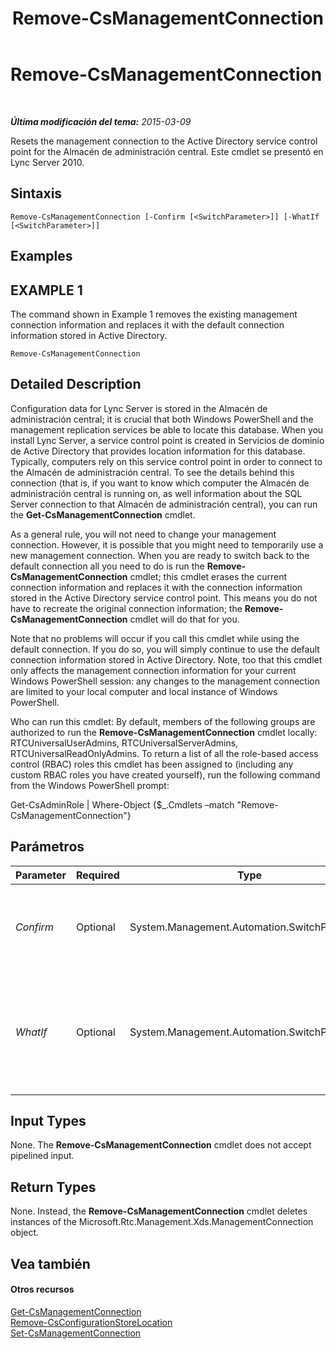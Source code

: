 ﻿---
title: Remove-CsManagementConnection
TOCTitle: Remove-CsManagementConnection
ms:assetid: 2fe69a3d-0154-418f-b6ee-99a88e5a9c7d
ms:mtpsurl: https://technet.microsoft.com/es-es/library/Gg425803(v=OCS.15)
ms:contentKeyID: 48274820
ms.date: 01/07/2017
mtps_version: v=OCS.15
ms.translationtype: HT
---

# Remove-CsManagementConnection

 

_**Última modificación del tema:** 2015-03-09_

Resets the management connection to the Active Directory service control point for the Almacén de administración central. Este cmdlet se presentó en Lync Server 2010.

## Sintaxis

    Remove-CsManagementConnection [-Confirm [<SwitchParameter>]] [-WhatIf [<SwitchParameter>]]

## Examples

## EXAMPLE 1

The command shown in Example 1 removes the existing management connection information and replaces it with the default connection information stored in Active Directory.

    Remove-CsManagementConnection

## Detailed Description

Configuration data for Lync Server is stored in the Almacén de administración central; it is crucial that both Windows PowerShell and the management replication services be able to locate this database. When you install Lync Server, a service control point is created in Servicios de dominio de Active Directory that provides location information for this database. Typically, computers rely on this service control point in order to connect to the Almacén de administración central. To see the details behind this connection (that is, if you want to know which computer the Almacén de administración central is running on, as well information about the SQL Server connection to that Almacén de administración central), you can run the **Get-CsManagementConnection** cmdlet.

As a general rule, you will not need to change your management connection. However, it is possible that you might need to temporarily use a new management connection. When you are ready to switch back to the default connection all you need to do is run the **Remove-CsManagementConnection** cmdlet; this cmdlet erases the current connection information and replaces it with the connection information stored in the Active Directory service control point. This means you do not have to recreate the original connection information; the **Remove-CsManagementConnection** cmdlet will do that for you.

Note that no problems will occur if you call this cmdlet while using the default connection. If you do so, you will simply continue to use the default connection information stored in Active Directory. Note, too that this cmdlet only affects the management connection information for your current Windows PowerShell session: any changes to the management connection are limited to your local computer and local instance of Windows PowerShell.

Who can run this cmdlet: By default, members of the following groups are authorized to run the **Remove-CsManagementConnection** cmdlet locally: RTCUniversalUserAdmins, RTCUniversalServerAdmins, RTCUniversalReadOnlyAdmins. To return a list of all the role-based access control (RBAC) roles this cmdlet has been assigned to (including any custom RBAC roles you have created yourself), run the following command from the Windows PowerShell prompt:

Get-CsAdminRole | Where-Object {$\_.Cmdlets –match "Remove-CsManagementConnection"}

## Parámetros


<table>
<colgroup>
<col style="width: 25%" />
<col style="width: 25%" />
<col style="width: 25%" />
<col style="width: 25%" />
</colgroup>
<thead>
<tr class="header">
<th>Parameter</th>
<th>Required</th>
<th>Type</th>
<th>Description</th>
</tr>
</thead>
<tbody>
<tr class="odd">
<td><p><em>Confirm</em></p></td>
<td><p>Optional</p></td>
<td><p>System.Management.Automation.SwitchParameter</p></td>
<td><p>Se le pedirá confirmación antes de ejecutar el comando.</p></td>
</tr>
<tr class="even">
<td><p><em>WhatIf</em></p></td>
<td><p>Optional</p></td>
<td><p>System.Management.Automation.SwitchParameter</p></td>
<td><p>Describe qué sucedería si se ejecutara el comando sin ejecutarlo realmente.</p></td>
</tr>
</tbody>
</table>


## Input Types

None. The **Remove-CsManagementConnection** cmdlet does not accept pipelined input.

## Return Types

None. Instead, the **Remove-CsManagementConnection** cmdlet deletes instances of the Microsoft.Rtc.Management.Xds.ManagementConnection object.

## Vea también

#### Otros recursos

[Get-CsManagementConnection](get-csmanagementconnection.md)  
[Remove-CsConfigurationStoreLocation](remove-csconfigurationstorelocation.md)  
[Set-CsManagementConnection](set-csmanagementconnection.md)

